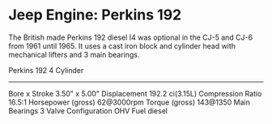 # Jeep Engine: Perkins 192

The British made Perkins 192 diesel I4 was optional in the CJ-5 and CJ-6 from 1961 until 1965. It uses a cast iron block and cylinder head with mechanical lifters and 3 main bearings.

  Perkins 192 4 Cylinder   
  ------------------------ -----------------
  Bore x Stroke            3.50\" x 5.00\"
  Displacement             192.2 ci(3.15L)
  Compression Ratio        16.5:1
  Horsepower (gross)       62@3000rpm
  Torque (gross)           143@1350
  Main Bearings            3
  Valve Configuration      OHV
  Fuel                     diesel
